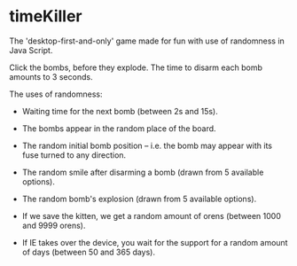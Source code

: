 # timeKiller
The 'desktop-first-and-only' game made for fun with use of randomness in Java Script.

Click the bombs, before they explode. The time to disarm each bomb amounts to 3 seconds.


The uses of randomness:

- Waiting time for the next bomb (between 2s and 15s).

- The bombs appear in the random place of the board.

- The random initial bomb position – i.e. the bomb may appear with its fuse turned to any direction.

- The random smile after disarming a bomb (drawn from 5 available options).

- The random bomb's explosion (drawn from 5 available options).

- If we save the kitten, we get a random amount of orens (between 1000 and 9999 orens).

- If IE takes over the device, you wait for the support for a random amount of days (between 50 and 365 days).
